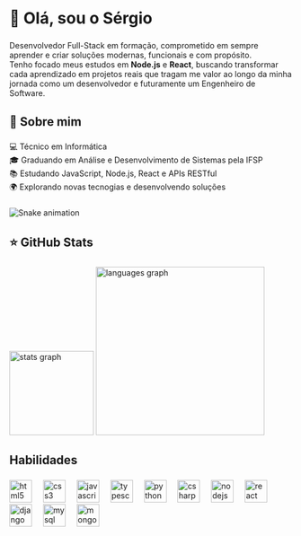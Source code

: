 <h1 align="left">👋 Olá, sou o Sérgio</h1>

###

<p align="left">Desenvolvedor Full-Stack em formação, comprometido em sempre aprender e criar soluções modernas, funcionais e com propósito.<br>Tenho focado meus estudos em <b>Node.js</b> e <b>React</b>, buscando transformar cada aprendizado em projetos reais que tragam me valor ao longo da minha jornada como um desenvolvedor e futuramente um Engenheiro de Software.</p>

###

<h2 align="left">💫 Sobre mim</h2>

###

<p align="left">💻 Técnico em Informática<br>🎓 Graduando em Análise e Desenvolvimento de Sistemas pela IFSP<br>📚 Estudando JavaScript, Node.js, React e APIs RESTful<br>🌍 Explorando novas tecnogias e desenvolvendo soluções</p>

###

<img src="https://raw.githubusercontent.com/sergiowuu/sergiowuu/output/snake.svg" alt="Snake animation" />

###

<h2 align="left">⭐ GitHub Stats</h2>

###

<div align="left">
  <img src="https://github-readme-stats.vercel.app/api?username=sergiowuu&hide_title=false&hide_rank=false&show_icons=true&include_all_commits=true&count_private=true&disable_animations=false&theme=dracula&locale=en&hide_border=false&order=1" height="150" alt="stats graph"  />
  <img src="https://github-readme-stats.vercel.app/api/top-langs?username=sergiowuu&locale=en&hide_title=false&layout=compact&card_width=320&langs_count=5&theme=dracula&hide_border=false&order=2" height="300" alt="languages graph"  />
</div>

###

<h2 align="left">Habilidades</h2>

###

<div align="left">
  <img src="https://cdn.jsdelivr.net/gh/devicons/devicon/icons/html5/html5-original.svg" height="40" alt="html5 logo"  />
  <img width="12" />
  <img src="https://cdn.jsdelivr.net/gh/devicons/devicon/icons/css3/css3-original.svg" height="40" alt="css3 logo"  />
  <img width="12" />
  <img src="https://cdn.jsdelivr.net/gh/devicons/devicon/icons/javascript/javascript-original.svg" height="40" alt="javascript logo"  />
  <img width="12" />
  <img src="https://cdn.jsdelivr.net/gh/devicons/devicon/icons/typescript/typescript-original.svg" height="40" alt="typescript logo"  />
  <img width="12" />
  <img src="https://cdn.jsdelivr.net/gh/devicons/devicon/icons/python/python-original.svg" height="40" alt="python logo"  />
  <img width="12" />
  <img src="https://cdn.jsdelivr.net/gh/devicons/devicon/icons/csharp/csharp-original.svg" height="40" alt="csharp logo"  />
  <img width="12" />
  <img src="https://cdn.jsdelivr.net/gh/devicons/devicon/icons/nodejs/nodejs-original.svg" height="40" alt="nodejs logo"  />
  <img width="12" />
  <img src="https://cdn.jsdelivr.net/gh/devicons/devicon/icons/react/react-original.svg" height="40" alt="react logo"  />
  <img width="12" />
  <img src="https://cdn.jsdelivr.net/gh/devicons/devicon/icons/django/django-plain.svg" height="40" alt="django logo"  />
  <img width="12" />
  <img src="https://cdn.jsdelivr.net/gh/devicons/devicon/icons/mysql/mysql-original.svg" height="40" alt="mysql logo"  />
  <img width="12" />
  <img src="https://cdn.jsdelivr.net/gh/devicons/devicon/icons/mongodb/mongodb-original.svg" height="40" alt="mongodb logo"  />
</div>

###
